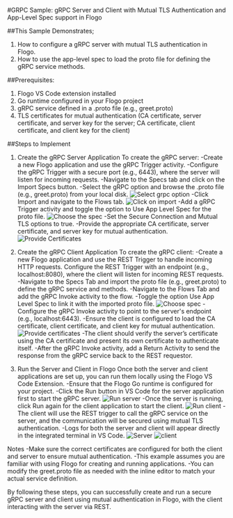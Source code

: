 #GRPC Sample: gRPC Server and Client with Mutual TLS Authentication and App-Level Spec support in Flogo

##This Sample Demonstrates;
1. How to configure a gRPC server with mutual TLS authentication in Flogo.
2. How to use the app-level spec to load the proto file for defining the gRPC service methods.

##Prerequisites:

1. Flogo VS Code extension installed
2. Go runtime configured in your Flogo project
3. gRPC service defined in a .proto file (e.g., greet.proto)
4. TLS certificates for mutual authentication (CA certificate, server certificate, and server key for the server; CA certificate, client certificate, and client key for the client)


##Steps to Implement

1. Create the gRPC Server Application
 To create the gRPC server:
  -Create a new Flogo application and use the gRPC Trigger activity.
  -Configure the gRPC Trigger with a secure port (e.g., 6443), where the server will listen for incoming requests.
  -Navigate to the Specs tab and click on the Import Specs button.
  -Select the gRPC option and browse the .proto file (e.g., greet.proto) from your local disk.
  ![Select grpc option](../../../import-screenshots/grpc/1.png)
  -Click Import and navigate to the Flows tab.
  ![Click on import](../../../import-screenshots/grpc/2.png)
  -Add a gRPC Trigger activity and toggle the option to Use App Level Spec for the proto file.
  ![Choose the spec](../../../import-screenshots/grpc/3.png)
  -Set the Secure Connection and Mutual TLS options to true.
  -Provide the appropriate CA certificate, server certificate, and server key for mutual authentication.
  ![Provide Certificates](../../../import-screenshots/grpc/4.png)

2. Create the gRPC Client Application
 To create the gRPC client:
  -Create a new Flogo application and use the REST Trigger to handle incoming HTTP requests. Configure the REST Trigger with an endpoint (e.g., localhost:8080), where the client will listen for incoming REST requests.
  -Navigate to the Specs Tab and import the proto file (e.g., greet.proto) to define the gRPC service and methods.
  -Navigate to the Flows Tab and add the gRPC Invoke activity to the flow. 
  -Toggle the option Use App Level Spec to link it with the imported proto file.
  ![Choose spec](../../../import-screenshots/grpc/5.png)
  -Configure the gRPC Invoke activity to point to the server's endpoint (e.g., localhost:6443). 
  -Ensure the client is configured to load the CA certificate, client certificate, and client key for mutual authentication. 
  ![Provide certificates](../../../import-screenshots/grpc/6.png)
  -The client should verify the server’s certificate using the CA certificate and present its own certificate to authenticate itself.
  -After the gRPC Invoke activity, add a Return Activity to send the response from the gRPC service back to the REST requestor.

3. Run the Server and Client in Flogo
Once both the server and client applications are set up, you can run them locally using the Flogo VS Code Extension.
  -Ensure that the Flogo Go runtime is configured for your project.
  -Click the Run button in VS Code for the server application first to start the gRPC server.
  ![Run server](../../../import-screenshots/grpc/7.png)
  -Once the server is running, click Run again for the client application to start the client.
  ![Run client](../../../import-screenshots/grpc/8.png)
  -The client will use the REST trigger to call the gRPC service on the server, and the communication will be secured using mutual TLS authentication.
  -Logs for both the server and client will appear directly in the integrated terminal in VS Code.
  ![Server](../../../import-screenshots/grpc/9.png)
  ![client](../../../import-screenshots/grpc/10.png)


Notes
-Make sure the correct certificates are configured for both the client and server to ensure mutual authentication.
-This example assumes you are familiar with using Flogo for creating and running applications.
-You can modify the greet.proto file as needed with the inline editor to match your actual service definition.


By following these steps, you can successfully create and run a secure gRPC server and client using mutual authentication in Flogo, with the client interacting with the server via REST.

